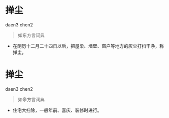 # 掸尘
daen3 chen2
> 如东方言词典
- 在阴历十二月二十四日以后，把屋梁、墙壁、窗户等地方的灰尘打扫干净，称掸尘。

# 掸尘
daen3 chen2
> 如皋方言词典
- 住宅大扫除，一般年前、喜庆、装修时进行。
